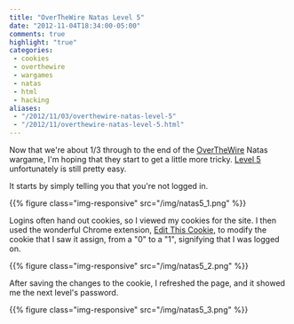 ```yaml
---
title: "OverTheWire Natas Level 5"
date: "2012-11-04T18:34:00-05:00"
comments: true
highlight: "true"
categories:
 - cookies
 - overthewire
 - wargames
 - natas
 - html
 - hacking
aliases:
 - "/2012/11/03/overthewire-natas-level-5"
 - "/2012/11/overthewire-natas-level-5.html"
---
```


Now that we're about 1/3 through to the end of the [OverTheWire](http://www.overthewire.org) Natas wargame, I'm hoping that they start to get a little more tricky. [Level 5](http://www.overthewire.org/wargames/natas/natas5.shtml) unfortunately is still pretty easy.

<!-- more -->

It starts by simply telling you that you're not logged in.

{{% figure class="img-responsive" src="/img/natas5_1.png" %}}

Logins often hand out cookies, so I viewed my cookies for the site. I then used the wonderful Chrome extension, [Edit This Cookie](https://chrome.google.com/webstore/detail/edit-this-cookie/fngmhnnpilhplaeedifhccceomclgfbg), to modify the cookie that I saw it assign, from a "0" to a "1", signifying that I was logged on.

{{% figure class="img-responsive" src="/img/natas5_2.png" %}}

After saving the changes to the cookie, I refreshed the page, and it showed me the next level's password.

{{% figure class="img-responsive" src="/img/natas5_3.png" %}}
